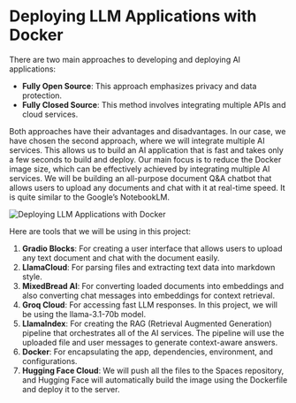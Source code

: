 # Deploying LLM Applications with Docker

There are two main approaches to developing and deploying AI applications:
- **Fully Open Source**: This approach emphasizes privacy and data protection.
- **Fully Closed Source**: This method involves integrating multiple APIs and cloud services.
  
Both approaches have their advantages and disadvantages. In our case, we have chosen the second approach, where we will integrate multiple AI services. This allows us to build an AI application that is fast and takes only a few seconds to build and deploy. Our main focus is to reduce the Docker image size, which can be effectively achieved by integrating multiple AI services.
We will be building an all-purpose document Q&A chatbot that allows users to upload any documents and chat with it at real-time speed. It is quite similar to the Google’s NotebookLM. 

![Deploying LLM Applications with Docker](https://github.com/user-attachments/assets/1d82de55-3db6-4f70-8ff3-f2c46a5ed6ee)

Here are tools that we will be using in this project:
1. **Gradio Blocks**: For creating a user interface that allows users to upload any text document and chat with the document easily.
2. **LlamaCloud**: For parsing files and extracting text data into markdown style.
3. **MixedBread AI**: For converting loaded documents into embeddings and also converting chat messages into embeddings for context retrieval.
4. **Groq Cloud**: For accessing fast LLM responses. In this project, we will be using the llama-3.1-70b model.
5. **LlamaIndex**: For creating the RAG (Retrieval Augmented Generation) pipeline that orchestrates all of the AI services. The pipeline will use the uploaded file and user messages to generate context-aware answers.
6. **Docker**: For encapsulating the app, dependencies, environment, and configurations.
7. **Hugging Face Cloud**: We will push all the files to the Spaces repository, and Hugging Face will automatically build the image using the Dockerfile and deploy it to the server.
